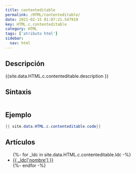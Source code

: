 ```yaml
---
title: contenteditable
permalink: /HTML/contenteditable/
date: 2021-02-15 01:07:21.547919
key: HTML.c.contenteditable
category: HTML
tags: ['atributo html']
sidebar: 
  nav: html
---
```


## Descripción
{{site.data.HTML.c.contenteditable.description }}

## Sintaxis
~~~html
~~~

## Ejemplo
~~~java
{{ site.data.HTML.c.contenteditable.code}}
~~~

## Artículos
<ul>
{%- for _ldc in site.data.HTML.c.contenteditable.ldc -%}
   <li>
       <a href="{{_ldc['url'] }}">{{ _ldc['nombre'] }}</a>
   </li>
{%- endfor -%}
</ul>
